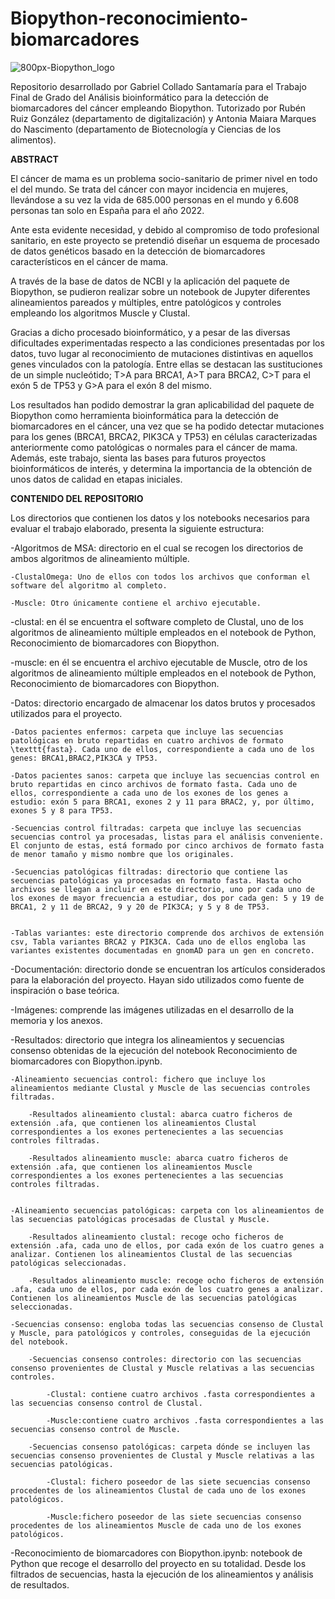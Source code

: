 # Biopython-reconocimiento-biomarcadores

![800px-Biopython_logo](https://github.com/gcs1005/Biopython-reconocimiento-biomarcadores/assets/99986046/9f2b6182-117e-4c43-b78e-f8291c2f0e24)

Repositorio desarrollado por Gabriel Collado Santamaría para el Trabajo Final de Grado del Análisis bioinformático para la detección de biomarcadores del cáncer empleando Biopython. 
Tutorizado por Rubén Ruiz González (departamento de digitalización) y Antonia Maiara Marques do Nascimento (departamento de Biotecnología y Ciencias de los alimentos).

**ABSTRACT**

El cáncer de mama es un problema socio-sanitario de primer nivel en todo el del mundo. Se trata del cáncer con mayor incidencia en mujeres, llevándose a su vez la vida de 685.000 personas en el mundo y 6.608 personas tan solo en España para el año 2022. 

Ante esta evidente necesidad, y debido al compromiso de todo profesional sanitario, en este proyecto se pretendió diseñar un esquema de procesado de datos genéticos basado en la detección de biomarcadores característicos en el cáncer de mama.

A través de la base de datos de NCBI y la aplicación del paquete de Biopython, se pudieron realizar sobre un notebook de Jupyter diferentes alineamientos pareados y múltiples, entre patológicos y controles empleando los algoritmos Muscle y Clustal.
 
Gracias a dicho procesado bioinformático, y a pesar de las diversas dificultades experimentadas respecto a las condiciones presentadas por los datos, tuvo lugar al reconocimiento de mutaciones distintivas en aquellos genes vinculados con la patología. Entre ellas se destacan las sustituciones de un simple nucleótido; T>A para BRCA1, A>T para BRCA2, C>T para el exón 5 de TP53 y G>A para el exón 8 del mismo.

Los resultados han podido demostrar la gran aplicabilidad del paquete de Biopython como herramienta bioinformática para la detección de biomarcadores en el cáncer, una vez que se ha podido detectar mutaciones para los genes (BRCA1, BRCA2, PIK3CA y TP53) en células caracterizadas anteriormente como patológicas o normales para el cáncer de mama. Además, este trabajo, sienta las bases para futuros proyectos bioinformáticos de interés, y determina la importancia de la obtención de unos datos de calidad en etapas iniciales.


**CONTENIDO DEL REPOSITORIO**

Los directorios que contienen los datos y los notebooks necesarios para evaluar el trabajo elaborado, presenta la siguiente estructura:

-Algoritmos de MSA: directorio en el cual se recogen los directorios de ambos algoritmos de alineamiento múltiple. 

    -ClustalOmega: Uno de ellos con todos los archivos que conforman el software del algoritmo al completo.
      
    -Muscle: Otro únicamente contiene el archivo ejecutable.
    
-clustal: en él se encuentra el software completo de Clustal, uno de los algoritmos de alineamiento múltiple empleados en el notebook de Python, Reconocimiento de biomarcadores con Biopython. 
    
-muscle: en él se encuentra el archivo ejecutable de Muscle, otro de los algoritmos de alineamiento múltiple empleados en el notebook de Python, Reconocimiento de biomarcadores con Biopython.
    
-Datos: directorio encargado de almacenar los datos brutos y procesados utilizados para el proyecto.

    -Datos pacientes enfermos: carpeta que incluye las secuencias patológicas en bruto repartidas en cuatro archivos de formato \texttt{fasta}. Cada uno de ellos, correspondiente a cada uno de los genes: BRCA1,BRAC2,PIK3CA y TP53.
            
    -Datos pacientes sanos: carpeta que incluye las secuencias control en bruto repartidas en cinco archivos de formato fasta. Cada uno de ellos, correspondiente a cada uno de los exones de los genes a estudio: exón 5 para BRCA1, exones 2 y 11 para BRAC2, y, por último, exones 5 y 8 para TP53.
            
    -Secuencias control filtradas: carpeta que incluye las secuencias secuencias control ya procesadas, listas para el análisis conveniente. El conjunto de estas, está formado por cinco archivos de formato fasta de menor tamaño y mismo nombre que los originales.
            
    -Secuencias patológicas filtradas: directorio que contiene las secuencias patológicas ya procesadas en formato fasta. Hasta ocho archivos se llegan a incluir en este directorio, uno por cada uno de los exones de mayor frecuencia a estudiar, dos por cada gen: 5 y 19 de BRCA1, 2 y 11 de BRCA2, 9 y 20 de PIK3CA; y 5 y 8 de TP53.

            
    -Tablas variantes: este directorio comprende dos archivos de extensión csv, Tabla variantes BRCA2 y PIK3CA. Cada uno de ellos engloba las variantes existentes documentadas en gnomAD para un gen en concreto.
    
    
-Documentación: directorio donde se encuentran los artículos considerados para la elaboración del proyecto. Hayan sido utilizados como fuente de inspiración o base teórica.
    
-Imágenes: comprende las imágenes utilizadas en el desarrollo de la memoria y los anexos.
    
-Resultados: directorio que integra los alineamientos y secuencias consenso obtenidas de la ejecución del notebook Reconocimiento de biomarcadores con Biopython.ipynb.

    -Alineamiento secuencias control: fichero que incluye los alineamientos mediante Clustal y Muscle de las secuencias controles filtradas.
            
        -Resultados alineamiento clustal: abarca cuatro ficheros de extensión .afa, que contienen los alineamientos Clustal correspondientes a los exones pertenecientes a las secuencias controles filtradas.
                    
        -Resultados alineamiento muscle: abarca cuatro ficheros de extensión .afa, que contienen los alineamientos Muscle correspondientes a los exones pertenecientes a las secuencias controles filtradas.
                    
                
    -Alineamiento secuencias patológicas: carpeta con los alineamientos de las secuencias patológicas procesadas de Clustal y Muscle.

        -Resultados alineamiento clustal: recoge ocho ficheros de extensión .afa, cada uno de ellos, por cada exón de los cuatro genes a analizar. Contienen los alineamientos Clustal de las secuencias patológicas seleccionadas.
                    
        -Resultados alineamiento muscle: recoge ocho ficheros de extensión .afa, cada uno de ellos, por cada exón de los cuatro genes a analizar. Contienen los alineamientos Muscle de las secuencias patológicas seleccionadas.
                    
    -Secuencias consenso: engloba todas las secuencias consenso de Clustal y Muscle, para patológicos y controles, conseguidas de la ejecución del notebook.
        
        -Secuencias consenso controles: directorio con las secuencias consenso provenientes de Clustal y Muscle relativas a las secuencias controles.
        
            -Clustal: contiene cuatro archivos .fasta correspondientes a las secuencias consenso control de Clustal.
                            
            -Muscle:contiene cuatro archivos .fasta correspondientes a las secuencias consenso control de Muscle.
                        
        -Secuencias consenso patológicas: carpeta dónde se incluyen las secuencias consenso provenientes de Clustal y Muscle relativas a las secuencias patológicas.
         
            -Clustal: fichero poseedor de las siete secuencias consenso procedentes de los alineamientos Clustal de cada uno de los exones patológicos.
                            
            -Muscle:fichero poseedor de las siete secuencias consenso procedentes de los alineamientos Muscle de cada uno de los exones patológicos.

    
-Reconocimiento de biomarcadores con Biopython.ipynb: notebook de Python que recoge el desarrollo del proyecto en su totalidad. Desde los filtrados de secuencias, hasta la ejecución de los alineamientos y análisis de resultados.
